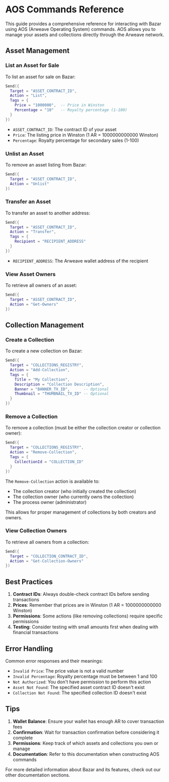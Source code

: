 # AOS Commands Reference

This guide provides a comprehensive reference for interacting with Bazar using AOS (Arweave Operating System) commands. AOS allows you to manage your assets and collections directly through the Arweave network.

## Asset Management

### List an Asset for Sale

To list an asset for sale on Bazar:

```lua
Send({
  Target = "ASSET_CONTRACT_ID",
  Action = "List",
  Tags = {
    Price = "1000000",  -- Price in Winston
    Percentage = "10"   -- Royalty percentage (1-100)
  }
})
```

- `ASSET_CONTRACT_ID`: The contract ID of your asset
- `Price`: The listing price in Winston (1 AR = 1000000000000 Winston)
- `Percentage`: Royalty percentage for secondary sales (1-100)

### Unlist an Asset

To remove an asset listing from Bazar:

```lua
Send({
  Target = "ASSET_CONTRACT_ID",
  Action = "Unlist"
})
```

### Transfer an Asset

To transfer an asset to another address:

```lua
Send({
  Target = "ASSET_CONTRACT_ID",
  Action = "Transfer",
  Tags = {
    Recipient = "RECIPIENT_ADDRESS"
  }
})
```

- `RECIPIENT_ADDRESS`: The Arweave wallet address of the recipient

### View Asset Owners

To retrieve all owners of an asset:

```lua
Send({
  Target = "ASSET_CONTRACT_ID",
  Action = "Get-Owners"
})
```

## Collection Management

### Create a Collection

To create a new collection on Bazar:

```lua
Send({
  Target = "COLLECTIONS_REGISTRY",
  Action = "Add-Collection",
  Tags = {
    Title = "My Collection",
    Description = "Collection Description",
    Banner = "BANNER_TX_ID",      -- Optional
    Thumbnail = "THUMBNAIL_TX_ID" -- Optional
  }
})
```

### Remove a Collection

To remove a collection (must be either the collection creator or collection owner):

```lua
Send({
  Target = "COLLECTIONS_REGISTRY",
  Action = "Remove-Collection",
  Tags = {
    CollectionId = "COLLECTION_ID"
  }
})
```

The `Remove-Collection` action is available to:

- The collection creator (who initially created the collection)
- The collection owner (who currently owns the collection)
- The process owner (administrator)

This allows for proper management of collections by both creators and owners.

### View Collection Owners

To retrieve all owners from a collection:

```lua
Send({
  Target = "COLLECTION_CONTRACT_ID",
  Action = "Get-Collection-Owners"
})
```

## Best Practices

1. **Contract IDs**: Always double-check contract IDs before sending transactions
2. **Prices**: Remember that prices are in Winston (1 AR = 1000000000000 Winston)
3. **Permissions**: Some actions (like removing collections) require specific permissions
4. **Testing**: Consider testing with small amounts first when dealing with financial transactions

## Error Handling

Common error responses and their meanings:

- `Invalid Price`: The price value is not a valid number
- `Invalid Percentage`: Royalty percentage must be between 1 and 100
- `Not Authorized`: You don't have permission to perform this action
- `Asset Not Found`: The specified asset contract ID doesn't exist
- `Collection Not Found`: The specified collection ID doesn't exist

## Tips

1. **Wallet Balance**: Ensure your wallet has enough AR to cover transaction fees
2. **Confirmation**: Wait for transaction confirmation before considering it complete
3. **Permissions**: Keep track of which assets and collections you own or manage
4. **Documentation**: Refer to this documentation when constructing AOS commands

For more detailed information about Bazar and its features, check out our other documentation sections.

